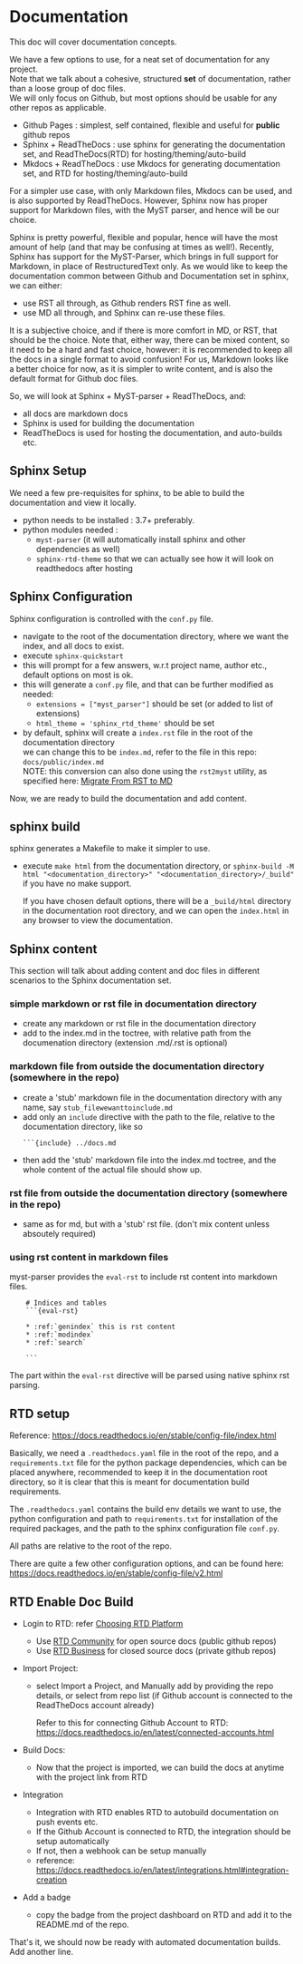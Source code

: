 # Documentation

This doc will cover documentation concepts.

We have a few options to use, for a neat set of documentation for any project.  
Note that we talk about a cohesive, structured **set** of documentation, rather than a loose group of doc files.  
We will only focus on Github, but most options should be usable for any other repos as applicable.  

- Github Pages : simplest, self contained, flexible and useful for **public** github repos
- Sphinx + ReadTheDocs : use sphinx for generating the documentation set, and ReadTheDocs(RTD) for hosting/theming/auto-build
- Mkdocs + ReadTheDocs : use Mkdocs for generating documentation set, and RTD for hosting/theming/auto-build

For a simpler use case, with only Markdown files, Mkdocs can be used, and is also supported by ReadTheDocs.
However, Sphinx now has proper support for Markdown files, with the MyST parser, and hence will be our choice.

Sphinx is pretty powerful, flexible and popular, hence will have the most amount of help (and that may be confusing at times as well!).
Recently, Sphinx has support for the MyST-Parser, which brings in full support for Markdown, in place of RestructuredText only.
As we would like to keep the documentation common between Github and Documentation set in sphinx, we can either:
- use RST all through, as Github renders RST fine as well.
- use MD all through, and Sphinx can re-use these files.

It is a subjective choice, and if there is more comfort in MD, or RST, that should be the choice.
Note that, either way, there can be mixed content, so it need to be a hard and fast choice, however: it is recommended to keep all the docs in a single format to avoid confusion!
For us, Markdown looks like a better choice for now, as it is simpler to write content, and is also the default format for Github doc files.

So, we will look at Sphinx + MyST-parser + ReadTheDocs, and:
- all docs are markdown docs
- Sphinx is used for building the documentation
- ReadTheDocs is used for hosting the documentation, and auto-builds etc.

## Sphinx Setup

We need a few pre-requisites for sphinx, to be able to build the documentation and view it locally.

- python needs to be installed : 3.7+ preferably.
- python modules needed :  
  - `myst-parser` (it will automatically install sphinx and other dependencies as well)
  - `sphinx-rtd-theme` so that we can actually see how it will look on readthedocs after hosting


## Sphinx Configuration

Sphinx configuration is controlled with the `conf.py` file.

- navigate to the root of the documentation directory, where we want the index, and all docs to exist.
- execute `sphinx-quickstart`
- this will prompt for a few answers, w.r.t project name, author etc., default options on most is ok.
- this will generate a `conf.py` file, and that can be further modified as needed:
  - `extensions = ["myst_parser"]` should be set (or added to list of extensions)  
  - `html_theme = 'sphinx_rtd_theme'` should be set  
- by default, sphinx will create a `index.rst` file in the root of the documentation directory  
  we can change this to be `index.md`, refer to the file in this repo: `docs/public/index.md`  
  NOTE: this conversion can also done using the `rst2myst` utility, as specified here: [Migrate From RST to MD](https://docs.readthedocs.io/en/stable/guides/migrate-rest-myst.html#how-to-convert-existing-restructuredtext-documentation-to-myst)

Now, we are ready to build the documentation and add content.

## sphinx build

sphinx generates a Makefile to make it simpler to use.

- execute `make html` from the documentation directory, or `sphinx-build -M html "<documentation_directory>" "<documentation_directory>/_build"` if you have no make support.
  
  If you have chosen default options, there will be a `_build/html` directory in the documentation root directory, and we can open the `index.html` in any browser to view the documentation.

## Sphinx content

This section will talk about adding content and doc files in different scenarios to the Sphinx documentation set.

### simple markdown or rst file in documentation directory
- create any markdown or rst file in the documentation directory
- add to the index.md in the toctree, with relative path from the documenation directory (extension .md/.rst is optional)

### markdown file from outside the documentation directory (somewhere in the repo)
- create a 'stub' markdown file in the documentation directory with any name, say `stub_filewewanttoinclude.md`
- add only an `include` directive with the path to the file, relative to the documentation directory, like so
  ```
  ```{include} ../docs.md
  ```
- then add the 'stub' markdown file into the index.md toctree, and the whole content of the actual file should show up.

### rst file from outside the documentation directory (somewhere in the repo)
- same as for md, but with a 'stub' rst file. (don't mix content unless absoutely required)

### using rst content in markdown files

myst-parser provides the `eval-rst` to include rst content into markdown files.
```
    # Indices and tables
    ```{eval-rst}

    * :ref:`genindex` this is rst content
    * :ref:`modindex`
    * :ref:`search`

    ```
```

The part within the `eval-rst` directive will be parsed using native sphinx rst parsing.


## RTD setup

Reference: https://docs.readthedocs.io/en/stable/config-file/index.html

Basically, we need a `.readthedocs.yaml` file in the root of the repo, and a `requirements.txt` file for the python package dependencies, which can be placed anywhere, recommended to keep it in the documentation root directory, so it is clear that this is meant for documentation build requirements.

The `.readthedocs.yaml` contains the build env details we want to use, the python configuration and path to `requirements.txt` for installation of the required packages, and the path to the sphinx configuration file `conf.py`.

All paths are relative to the root of the repo.

There are quite a few other configuration options, and can be found here: https://docs.readthedocs.io/en/stable/config-file/v2.html

## RTD Enable Doc Build

- Login to RTD: refer [Choosing RTD Platform](https://docs.readthedocs.io/en/stable/choosing-a-site.html)
  - Use [RTD Community](https://readthedocs.org/) for open source docs (public github repos)
  - Use [RTD Business](https://readthedocs.com/) for closed source docs (private github repos)

- Import Project:
  - select Import a Project, and Manually add by providing the repo details, or select from repo list (if Github account is connected to the ReadTheDocs account already)
    
    Refer to this for connecting Github Account to RTD: https://docs.readthedocs.io/en/latest/connected-accounts.html

- Build Docs:
  - Now that the project is imported, we can build the docs at anytime with the project link from RTD

- Integration
  - Integration with RTD enables RTD to autobuild documentation on push events etc.
  - If the Github Account is connected to RTD, the integration should be setup automatically
  - If not, then a webhook can be setup manually
  - reference: https://docs.readthedocs.io/en/latest/integrations.html#integration-creation

- Add a badge
  - copy the badge from the project dashboard on RTD and add it to the README.md of the repo.

That's it, we should now be ready with automated documentation builds.
Add another line.
